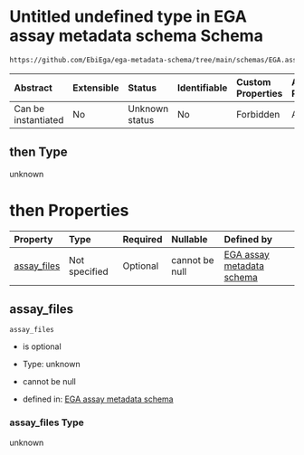 # Untitled undefined type in EGA assay metadata schema Schema

```txt
https://github.com/EbiEga/ega-metadata-schema/tree/main/schemas/EGA.assay.json#/allOf/2/then
```



| Abstract            | Extensible | Status         | Identifiable | Custom Properties | Additional Properties | Access Restrictions | Defined In                                                                 |
| :------------------ | :--------- | :------------- | :----------- | :---------------- | :-------------------- | :------------------ | :------------------------------------------------------------------------- |
| Can be instantiated | No         | Unknown status | No           | Forbidden         | Allowed               | none                | [EGA.assay.json\*](../../../schemas/EGA.assay.json "open original schema") |

## then Type

unknown

# then Properties

| Property                     | Type          | Required | Nullable       | Defined by                                                                                                                                                                                                                          |
| :--------------------------- | :------------ | :------- | :------------- | :---------------------------------------------------------------------------------------------------------------------------------------------------------------------------------------------------------------------------------- |
| [assay\_files](#assay_files) | Not specified | Optional | cannot be null | [EGA assay metadata schema](ega-11-allof-allowed-filetypes-for-an-array-assay-then-properties-assay_files.md "https://github.com/EbiEga/ega-metadata-schema/tree/main/schemas/EGA.assay.json#/allOf/2/then/properties/assay_files") |

## assay\_files



`assay_files`

* is optional

* Type: unknown

* cannot be null

* defined in: [EGA assay metadata schema](ega-11-allof-allowed-filetypes-for-an-array-assay-then-properties-assay_files.md "https://github.com/EbiEga/ega-metadata-schema/tree/main/schemas/EGA.assay.json#/allOf/2/then/properties/assay_files")

### assay\_files Type

unknown
